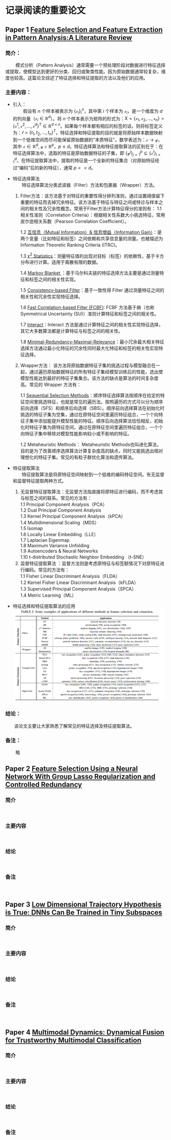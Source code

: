 # 记录阅读的重要论文

## Paper 1 [Feature Selection and Feature Extraction in Pattern Analysis:A Literature Review](https://arxiv.org/abs/1905.02845)

### 简介：
&emsp;&emsp; 模式分析（Pattern Analysis）通常需要一个预处理阶段对数据进行特征选择或提取，使模型达到更好的分类、回归或聚类性能。因为原始数据通常较复杂，维度也较高。这篇论文综述了特征选择和特征提取的方法以及他们的应用。
### 主要内容：
* 引入：   
&emsp;&emsp; 假设有 $n$ 个样本被表示为 $\{\mathcal{x}_{i}\}^{n}_{i}$，其中第 $i$ 个样本为 $\mathcal{x}_{i}$，是一个维度为 $d$ 的列向量（$\mathcal{x}_{i} \in \mathbb{R}^{d}$）。将 $n$ 个样本表示为矩阵的形式为：$\mathrm{X} = \{\mathcal{x}_{1}, \mathcal{x}_{2}, \ldots, \mathcal{x}_{n} \} = \{\mathcal{x}^{1}, \mathcal{x}^{2}, \ldots, \mathcal{x}^{d}\} ^{T} \in \mathbb{R}^{d \times n}$。如果每个样本都有相应的标签的话，则将标签定义为：$\mathcal{t} = \{t_{1}, t_{2}, \ldots, t_{n}\}^{T}$。特征选择和特征提取的目的就是将原始样本数据映射到一个低维空间而尽可能保留原始数据的“本质特征”。数学表述为：$\mathcal{x} \longrightarrow \mathcal{y}$，其中 $\mathcal{x} \in \mathbb{R}^{d}$, $\mathcal{y} \in \mathbb{R}^{p}$，$p \le d$。特征选择算法和特征提取算法的区别在于：在特征选择算法中，选取的特征是原始数据特征的子集，即 $\{\mathcal{y}^{j}\}^{p}_{j=1} \subseteq \{ \mathcal{x}^{i} \}^{d}_{i=1}$。在特征提取算法中，提取的特征是一个全新的特征集合（对原始特征经过“编码”后的新的特征），通常 $p << d$。
* 特征选择算法  
&emsp;&emsp;特征选择算法分类滤波器（Filter）方法和包裹器（Wrapper）方法。  
    1. Filter方法：该方法基于对特征的重要性得分排列准则，通过设置阈值留下重要的特征而去掉冗余特征。该方法基于特征与特征之间或特诊与样本之间的相关性及冗余性概念。常用于Filter方法计算特征得分的准则有： 
        1.1 相关性准则（Correlation Criteria）：根据相关性系数大小挑选特征，常用皮尔逊相关系数（Pearson Correlation
Coefficient）。     

        1.2 [互信息（Mutual Information）& 信息增益（Information Gain）](https://www.sciencedirect.com/science/article/abs/pii/S1084804511000038)：是两个变量（比如特征和标签）之间依赖和共享信息量的测量。也被描述为 Information Theoretic Ranking Criteria (ITRC)。 

        1.3 [$\chi ^{2}$ Statistics](https://dl.acm.org/doi/10.5555/944919.944974)：测量特征值的出现对目标（标签）的依赖性，基于卡方分布进行计算。适用于离散有限的数据。   

        1.4 [Markov Blanket ](https://www.researchgate.net/publication/45534403_Markov_Blanket_based_Feature_Selection_A_Review_of_Past_Decade)：基于马尔科夫链的特征选择方法主要是通过测量特征和标签之间的相关性实现。  

        1.5 [Consistency-based Filter](https://www.sciencedirect.com/science/article/pii/S0004370203000791)：基于一致性得 Filter 通过测量特征之间的相关性和冗余性实现特征选择。  

        1.6 [Fast Correlation-based Filter (FCBF)](https://www.semanticscholar.org/paper/Feature-Selection-for-High-Dimensional-Data%3A-A-Fast-Yu-Liu/b8d7788f25dfaf0f9fe2e6c441d75ca7cd3bc09a): FCBF 方法基于熵（也称Symmetrical Uncertainty (SU)）准则计算特征和标签之间的相关性。     

        1.7 [Interact](https://www.researchgate.net/publication/220816176_Searching_for_Interacting_Features)：Interact 方法是通过计算特征之间的相关性实现特征选择，其它大多数算法都是计算特征与标签之间的相关性。

        1.8 [Minimal-Redundancy-Maximal-Relevance](https://pubmed.ncbi.nlm.nih.gov/15852500/)：最小冗余最大相关特征选择方法通过最小化特征的冗余性同时最大化特征和标签的相关性实现特征选择。  

    1. Wrapper方法： 该方法将原始数据特征子集的挑选过程与模型融合在一起，通过遍历原始数据特征的所有特征子集经模型训练后的性能，选出使模型性能达到最好的特征子集集合。该方法的缺点是算法的时间复杂度高。常见的 Wrapper 方法有：  
   
        1.1 [Sequential Selection Methods](https://link.springer.com/chapter/10.1007/978-1-4612-2404-4_19)：顺序特征选择算法按顺序在给定的特征空间里挑选特征，也就是常见的遍历法。按照遍历的方式可以分为顺序前向选择（SFS）和顺序后向选择（SBS）。顺序前向选择算法在初始化时挑选的特征子集为空集，通过在原特征空间里遍历特征组合，一个个向特征子集中添加能提升模型性能的特征。顺序后向选择算法恰恰相反，初始化时特征子集为原特征空间，通过在原特征空间里遍历特征组合，一个个向特征子集中移除对模型性能影响较小或不影响的特征。      

        1.2 Metaheuristic Methods： Metaheuristic Methods也叫进化算法，目的是为了改善顺序选择算法计算复杂度高的缺点，同时又能挑选出相对理想化的特征子集。常见的有粒子群优化算法和遗传算法。    
 
* 特征提取算法                
&emsp;&emsp;特征提取算法是将原特征空间映射到一个低维的编码特征空间。有无监督和监督特征提取两种方式。
    1. 无监督特征提取算法：无监督方法指直接将原特征进行编码，而不考虑其与标签之间的联系。常见的方法有：             
        1.1 Principal Component Analysis（PCA）                         
        1.2 Dual Principal Component Analysis                                
        1.3 Kernel Principal Component Analysis（kPCA）                              
        1.4 Multidimensional Scaling（MDS）                                 
        1.5 Isomap                              
        1.6 Locally Linear Embedding（LLE）      
        1.7 Laplacian Eigenmap                                                                
        1.8 Maximum Variance Unfolding                                                              
        1.9 Autoencoders & Neural Networks             
        1.10 t-distributed Stochastic Neighbor Embedding （t-SNE）                                                                       
    2. 监督特征提取算法 ：监督方法则是考虑原特征与标签额情况下对原特征进行编码。常见的方法有：             
        1.1 Fisher Linear Discriminant Analysis（FLDA）                                          
        1.2 Kernel Fisher Linear Discriminant Analysis（kFLDA）                                         
        1.3 Supervised Principal Component Analysis（SPCA）                                                 
        1.4 Metric Learning（ML）                                   

* 特征选择和特征提取算法的应用
![](papersfigures/figure1.png)
### 结论：
&emsp;&emsp;该论文主要让大家熟悉了解常见的特征选择及特征提取算法。
### 备注：
&emsp;&emsp; 略
## Paper 2 [Feature Selection Using a Neural Network With Group Lasso Regularization and Controlled Redundancy](https://pubmed.ncbi.nlm.nih.gov/32396104/)

### 简介
&emsp;&emsp;

### 主要内容
&emsp;&emsp;

### 结论
&emsp;&emsp;

### 备注
&emsp;&emsp;

## Paper 3 [Low Dimensional Trajectory Hypothesis is True: DNNs Can Be Trained in Tiny Subspaces](https://ieeexplore.ieee.org/document/9782552)

### 简介
&emsp;&emsp;

### 主要内容
&emsp;&emsp;

### 结论
&emsp;&emsp;

### 备注
&emsp;&emsp;

## Paper 4 [Multimodal Dynamics: Dynamical Fusion for Trustworthy Multimodal Classification](https://ieeexplore.ieee.org/document/9878603)

### 简介
&emsp;&emsp;

### 主要内容
&emsp;&emsp;

### 结论
&emsp;&emsp;

### 备注
&emsp;&emsp;



